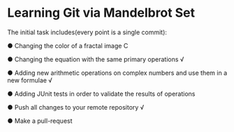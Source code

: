 # Learning Git via Mandelbrot Set 

The initial task includes(every point is a single commit):

● Changing the color of a fractal image  С  

● Changing the equation with the same primary operations  √

● Adding new arithmetic operations on complex numbers and use them in a new formulae  √

● Adding JUnit tests in order to validate the results of operations 

● Push all changes to your remote repository √

● Make a pull-request
